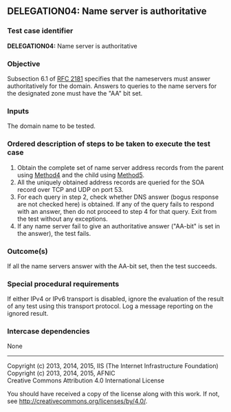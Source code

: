 ## DELEGATION04: Name server is authoritative

### Test case identifier

**DELEGATION04:** Name server is authoritative

### Objective

Subsection 6.1 of [RFC 2181](http://tools.ietf.org/html/rfc2181) specifies
that the nameservers must answer authoritatively for the domain. Answers
to queries to the name servers for the designated zone must have the "AA"
bit set.

### Inputs

The domain name to be tested.

### Ordered description of steps to be taken to execute the test case

1. Obtain the complete set of name server address records from the parent using
   [Method4](../Methods.md) and the child using [Method5](../Methods.md).
2. All the uniquely obtained address records are queried for the SOA record 
   over TCP and UDP on port 53.
3. For each query in step 2, check whether DNS answer (bogus response are not
   checked here) is obtained. If any of the query fails to respond with an
   answer, then do not proceed to step 4 for that query. Exit from the test
   without any exceptions.
4. If any name server fail to give an authoritative answer ("AA-bit" is set
   in the answer), the test fails.

### Outcome(s)

If all the name servers answer with the AA-bit set, then the test succeeds.

### Special procedural requirements

If either IPv4 or IPv6 transport is disabled, ignore the evaluation of the
result of any test using this transport protocol. Log a message reporting
on the ignored result.

### Intercase dependencies

None

-------

Copyright (c) 2013, 2014, 2015, IIS (The Internet Infrastructure Foundation)  
Copyright (c) 2013, 2014, 2015, AFNIC  
Creative Commons Attribution 4.0 International License

You should have received a copy of the license along with this
work.  If not, see <http://creativecommons.org/licenses/by/4.0/>.
